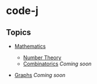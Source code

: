 # code-j

## Topics

- [Mathematics](/math)
  - [Number Theory](/math/number_theory)
  - [Combinatorics](/math/combinatorics) *Coming soon*
  
- [Graphs]() *Coming soon*

